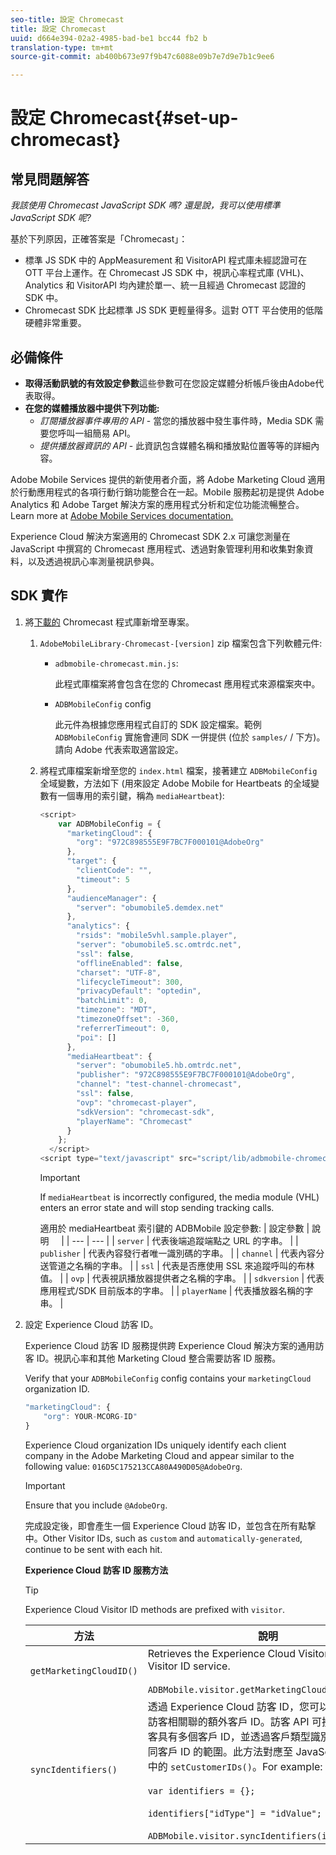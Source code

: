 ```yaml
---
seo-title: 設定 Chromecast
title: 設定 Chromecast
uuid: d664e394-02a2-4985-bad-be1 bcc44 fb2 b
translation-type: tm+mt
source-git-commit: ab400b673e97f9b47c6088e09b7e7d9e7b1c9ee6

---
```



# 設定 Chromecast{#set-up-chromecast}

## 常見問題解答

_我該使用 Chromecast JavaScript SDK 嗎? 還是說，我可以使用標準 JavaScript SDK 呢?_

基於下列原因，正確答案是「Chromecast」：
* 標準 JS SDK 中的 AppMeasurement 和 VisitorAPI 程式庫未經認證可在 OTT 平台上運作。在 Chromecast JS SDK 中，視訊心率程式庫 (VHL)、Analytics 和 VisitorAPI 均內建於單一、統一且經過 Chromecast 認證的 SDK 中。
* Chromecast SDK 比起標準 JS SDK 更輕量得多。這對 OTT 平台使用的低階硬體非常重要。

## 必備條件

* **取得活動訊號的有效設定參數**&#x200B;這些參數可在您設定媒體分析帳戶後由Adobe代表取得。
* **在您的媒體播放器中提供下列功能:**
   * *訂閱播放器事件專用的 API* - 當您的播放器中發生事件時，Media SDK 需要您呼叫一組簡易 API。
   * *提供播放器資訊的 API* - 此資訊包含媒體名稱和播放點位置等等的詳細內容。

Adobe Mobile Services 提供的新使用者介面，將 Adobe Marketing Cloud 適用於行動應用程式的各項行動行銷功能整合在一起。Mobile 服務起初是提供 Adobe Analytics 和 Adobe Target 解決方案的應用程式分析和定位功能流暢整合。Learn more at [Adobe Mobile Services documentation.](https://marketing.adobe.com/resources/help/en_US/mobile/)

Experience Cloud 解決方案適用的 Chromecast SDK 2.x 可讓您測量在 JavaScript 中撰寫的 Chromecast 應用程式、透過對象管理利用和收集對象資料，以及透過視訊心率測量視訊參與。

## SDK 實作

1. 將[下載的](/help/sdk-implement/download-sdks.md#section_551A10AD7880426BB29AE52482BB4211) Chromecast 程式庫新增至專案。

   1. `AdobeMobileLibrary-Chromecast-[version]` zip 檔案包含下列軟體元件:

      * `adbmobile-chromecast.min.js`:

         此程式庫檔案將會包含在您的 Chromecast 應用程式來源檔案夾中。

      * `ADBMobileConfig` config

         此元件為根據您應用程式自訂的 SDK 設定檔案。範例 `ADBMobileConfig` 實施會連同 SDK 一併提供 (位於 `samples/` / 下方)。請向 Adobe 代表索取適當設定。
   1. 將程式庫檔案新增至您的 `index.html` 檔案，接著建立 `ADBMobileConfig` 全域變數，方法如下 (用來設定 Adobe Mobile for Heartbeats 的全域變數有一個專用的索引鍵，稱為 `mediaHeartbeat`):

      ```js
      <script> 
          var ADBMobileConfig = { 
            "marketingCloud": { 
              "org": "972C898555E9F7BC7F000101@AdobeOrg" 
            }, 
            "target": { 
              "clientCode": "", 
              "timeout": 5 
            }, 
            "audienceManager": { 
              "server": "obumobile5.demdex.net" 
            }, 
            "analytics": { 
              "rsids": "mobile5vhl.sample.player", 
              "server": "obumobile5.sc.omtrdc.net", 
              "ssl": false, 
              "offlineEnabled": false, 
              "charset": "UTF-8", 
              "lifecycleTimeout": 300, 
              "privacyDefault": "optedin", 
              "batchLimit": 0, 
              "timezone": "MDT", 
              "timezoneOffset": -360, 
              "referrerTimeout": 0, 
              "poi": [] 
            }, 
            "mediaHeartbeat": { 
              "server": "obumobile5.hb.omtrdc.net", 
              "publisher": "972C898555E9F7BC7F000101@AdobeOrg", 
              "channel": "test-channel-chromecast", 
              "ssl": false, 
              "ovp": "chromecast-player", 
              "sdkVersion": "chromecast-sdk", 
              "playerName": "Chromecast" 
            } 
          }; 
        </script> 
      <script type="text/javascript" src="script/lib/adbmobile-chromecast.min.js"></script>
      ```

      >[!IMPORTANT]
      >
      >If `mediaHeartbeat` is incorrectly configured, the media module (VHL) enters an error state and will stop sending tracking calls.

      適用於 mediaHeartbeat 索引鍵的 ADBMobile 設定參數:
   | 設定參數 | 說明     |
   | --- | --- |
   | `server` | 代表後端追蹤端點之 URL 的字串。 |
   | `publisher` | 代表內容發行者唯一識別碼的字串。 |
   | `channel` | 代表內容分送管道之名稱的字串。 |
   | `ssl` | 代表是否應使用 SSL 來追蹤呼叫的布林值。 |
   | `ovp` | 代表視訊播放器提供者之名稱的字串。 |
   | `sdkversion` | 代表應用程式/SDK 目前版本的字串。 |
   | `playerName` | 代表播放器名稱的字串。 |


1. 設定 Experience Cloud 訪客 ID。

   Experience Cloud 訪客 ID 服務提供跨 Experience Cloud 解決方案的通用訪客 ID。視訊心率和其他 Marketing Cloud 整合需要訪客 ID 服務。

   Verify that your `ADBMobileConfig` config contains your `marketingCloud` organization ID.

   ```js
   "marketingCloud": { 
       "org": YOUR-MCORG-ID" 
   }
   ```

   Experience Cloud organization IDs uniquely identify each client company in the Adobe Marketing Cloud and appear similar to the following value: `016D5C175213CCA80A490D05@AdobeOrg`.

   >[!IMPORTANT]
   >
   >Ensure that you include `@AdobeOrg`.

   完成設定後，即會產生一個 Experience Cloud 訪客 ID，並包含在所有點撃中。Other Visitor IDs, such as `custom` and `automatically-generated`, continue to be sent with each hit.

   **Experience Cloud 訪客 ID 服務方法**

   >[!TIP]
   >
   >Experience Cloud Visitor ID methods are prefixed with `visitor`.

   | 方法 | 說明 |
   | --- | --- |
   | `getMarketingCloudID()` | Retrieves the Experience Cloud Visitor ID from the Visitor ID service.  <br/><br/>`ADBMobile.visitor.getMarketingCloudID();` |
   | `syncIdentifiers()` | 透過 Experience Cloud 訪客 ID，您可以設定與每個訪客相關聯的額外客戶 ID。訪客 API 可接受同一名訪客具有多個客戶 ID，並透過客戶類型識別碼來區分不同客戶 ID 的範圍。此方法對應至 JavaScript 資料庫中的 `setCustomerIDs()`。For example: <br/><br/>`var identifiers = {};` <br/><br/>`identifiers["idType"] = "idValue";` <br/><br/>`ADBMobile.visitor.syncIdentifiers(identifiers);` |


<!--   **Postbacks -** For more information about configuring postbacks, see [Configure Postbacks.](https://marketing.adobe.com/resources/help/en_US/mobile/signals_.html) -->

